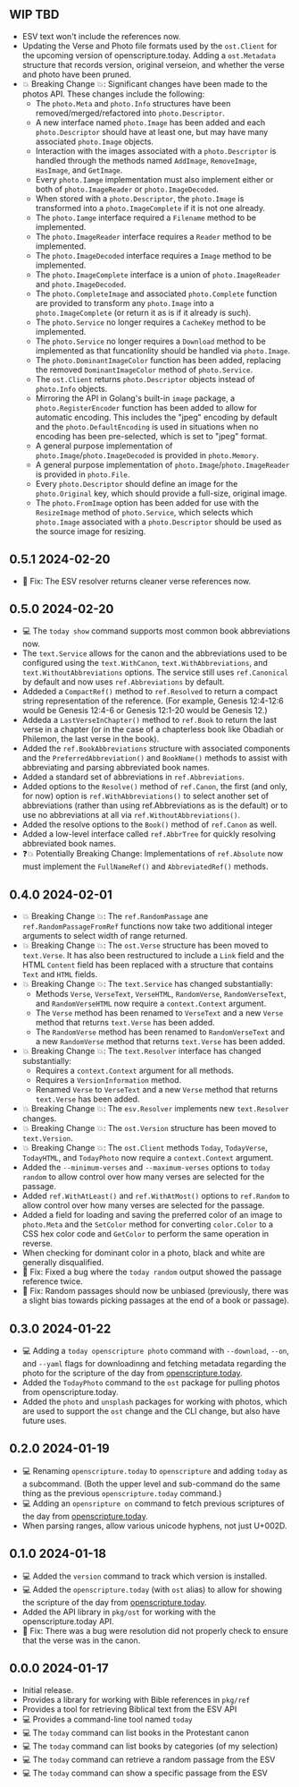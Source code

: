 ## WIP  TBD

 * ESV text won't include the references now.
 * Updating the Verse and Photo file formats used by the `ost.Client` for the upcoming version of openscripture.today. Adding a `ost.Metadata` structure that records version, original verseion, and whether the verse and photo have been pruned.
 * :boom: Breaking Change :boom:: Significant changes have been made to the photos API. These changes include the following:
   - The `photo.Meta` and `photo.Info` structures have been removed/merged/refactored into `photo.Descriptor`.
   - A new interface named `photo.Image` has been added and each `photo.Descriptor` should have at least one, but may have many associated `photo.Image` objects.
   - Interaction with the images associated with a `photo.Descriptor` is handled through the methods named `AddImage`, `RemoveImage`, `HasImage`, and `GetImage`.
   - Every `photo.Iamge` implementation must also implement either or both of `photo.ImageReader` or `photo.ImageDecoded`.
   - When stored with a `photo.Descriptor`, the `photo.Image` is transformed into a `photo.ImageComplete` if it is not one already.
   - The `photo.Iamge` interface required a `Filename` method to be implemented.
   - The `photo.ImageReader` interface requires a `Reader` method to be implemented.
   - The `photo.ImageDecoded` interface requires a `Image` method to be implemented.
   - The `photo.ImageComplete` interface is a union of `photo.ImageReader` and `photo.ImageDecoded`.
   - The `photo.CompleteImage` and associated `photo.Complete` function are provided to transform any `photo.Image` into a `photo.ImageComplete` (or return it as is if it already is such). 
   - The `photo.Service` no longer requires a `CacheKey` method to be implemented.
   - The `photo.Service` no longer requires a `Download` method to be implemented as that funcationlity should be handled via `photo.Image`.
   - The `photo.DominantImageColor` function has been added, replacing the removed `DominantImageColor` method of `photo.Service`.
   - The `ost.Client` returns `photo.Descriptor` objects instead of `photo.Info` objects.
   - Mirroring the API in Golang's built-in `image` package, a `photo.RegisterEncoder` function has been added to allow for automatic encoding. This includes the "jpeg" encoding by default and the `photo.DefaultEncoding` is used in situations when no encoding has been pre-selected, which is set to "jpeg" format.
   - A general purpose implementation of `photo.Image`/`photo.ImageDecoded` is provided in `photo.Memory`.
   - A general purpose implementation of `photo.Image`/`photo.ImageReader` is provided in `photo.File`.
   - Every `photo.Descriptor` should define an image for the `photo.Original` key, which should provide a full-size, original image.
   - The `photo.FromImage` option has been added for use with the `ResizeImage` method of `photo.Service`, which selects which `photo.Image` associated with a `photo.Descriptor` should be used as the source image for resizing.

## 0.5.1  2024-02-20

 * :hammer: Fix: The ESV resolver returns cleaner verse references now.

## 0.5.0  2024-02-20

 * :computer: The `today show` command supports most common book abbreviations now.
 * The `text.Service` allows for the canon and the abbreviations used to be configured using the `text.WithCanon`, `text.WithAbbreviations`, and `text.WithoutAbbreviations` options. The service still uses `ref.Canonical` by default and now uses `ref.Abbreviations` by default.
 * Addeded a `CompactRef()` method to `ref.Resolved` to return a compact string representation of the reference. (For example, Genesis 12:4-12:6 would be Genesis 12:4-6 or Genesis 12:1-20 would be Genesis 12.)
 * Addeda a `LastVerseInChapter()` method to `ref.Book` to return the last verse in a chapter (or in the case of a chapterless book like Obadiah or Philemon, the last verse in the book).
 * Added the `ref.BookAbbreviations` structure with associated components and the `PreferredAbbreviation()` and `BookName()` methods to assist with abbreviating and parsing abbreviated book names.
 * Added a standard set of abbreviations in `ref.Abbreviations`.
 * Added options to the `Resolve()` method of `ref.Canon`, the first (and only, for now) option is `ref.WithAbbreviations()` to select another set of abbreviations (rather than using ref.Abbreviations as is the default) or to use no abbreviations at all via `ref.WithoutAbbreviations()`.
 * Added the resolve options to the `Book()` method of `ref.Canon` as well.
 * Added a low-level interface called `ref.AbbrTree` for quickly resolving abbreviated book names.
 * :question::boom: Potentially Breaking Change: Implementations of `ref.Absolute` now must implement the `FullNameRef()` and `AbbreviatedRef()` methods.

## 0.4.0  2024-02-01

 * :boom: Breaking Change :boom:: The `ref.RandomPassage` ane `ref.RandomPassageFromRef` functions now take two additional integer arguments to select width of range returned.
 * :boom: Breaking Change :boom:: The `ost.Verse` structure has been moved to `text.Verse`. It has also been restructured to include a `Link` field and the HTML `Content` field has been replaced with a structure that contains `Text` and `HTML` fields.
 * :boom: Breaking Change :boom:: The `text.Service` has changed substantially: 
   - Methods `Verse`, `VerseText`, `VerseHTML`, `RandomVerse`, `RandomVerseText`, and `RandomVerseHTML` now require a `context.Context` argument.
   - The `Verse` method has been renamed to `VerseText` and a new `Verse` method that returns `text.Verse` has been added.
   - The `RandomVerse` method has been renamed to `RandomVerseText` and a new `RandomVerse` method that returns `text.Verse` has been added.
 * :boom: Breaking Change :boom:: The `text.Resolver` interface has changed substantially:
   - Requires a `context.Context` argument for all methods.
   - Requires a `VersionInformation` method.
   - Renamed `Verse` to `VerseText` and a new `Verse` method that returns `text.Verse` has been added.
 * :boom: Breaking Change :boom:: The `esv.Resolver` implements new `text.Resolver` changes.
 * :boom: Breaking Change :boom:: The `ost.Version` structure has been moved to `text.Version`.
 * :boom: Breaking Change :boom:: The `ost.Client` methods `Today`, `TodayVerse`, `TodayHTML`, and `TodayPhoto` now require a `context.Context` argument.
 * Added the `--minimum-verses` and `--maximum-verses` options to `today random` to allow control over how many verses are selected for the passage.
 * Added `ref.WithAtLeast()` and `ref.WithAtMost()` options to `ref.Random` to allow control over how many verses are selected for the passage.
 * Added a field for loading and saving the preferred color of an image to `photo.Meta` and the `SetColor` method for converting `color.Color` to a CSS hex color code and `GetColor` to perform the same operation in reverse.
 * When checking for dominant color in a photo, black and white are generally disqualified.
 * :hammer: Fix: Fixed a bug where the `today random` output showed the passage reference twice.
 * :hammer: Fix: Random passages should now be unbiased (previously, there was a slight bias towards picking passages at the end of a book or passage).

## 0.3.0  2024-01-22

 * :computer: Adding a `today openscripture photo` command with `--download`, `--on`, and `--yaml` flags for downloadinng and fetching metadata regarding the photo for the scripture of the day from [openscripture.today](https://openscripture.today).
 * Added the `TodayPhoto` command to the `ost` package for pulling photos from openscripture.today.
 * Added the `photo` and `unsplash` packages for working with photos, which are used to support the `ost` change and the CLI change, but also have future uses.

## 0.2.0  2024-01-19

 * :computer: Renaming `openscripture.today` to `openscripture` and adding `today` as a subcommand. (Both the upper level and sub-command do the same thing as the previous `openscripture.today` command.)
 * :computer: Adding an `opensripture on` command to fetch previous scriptures of the day from [openscripture.today](https://openscripture.today).
 * When parsing ranges, allow various unicode hyphens, not just U+002D.

## 0.1.0  2024-01-18

 * :computer: Added the `version` command to track which version is installed.
 * :computer: Added the `openscripture.today` (with `ost` alias) to allow for showing the scripture of the day from [openscripture.today](https://openscripture.today).
 * Added the API library in `pkg/ost` for working with the openscripture.today API.
 * :hammer: Fix: There was a bug were resolution did not properly check to ensure that the verse was in the canon.

## 0.0.0  2024-01-17

 * Initial release.
 * Provides a library for working with Bible references in `pkg/ref`
 * Provides a tool for retrieving Biblical text from the ESV API
 * :computer: Provides a command-line tool named `today`
 * :computer: The `today` command can list books in the Protestant canon
 * :computer: The `today` command can list books by categories (of my selection)
 * :computer: The `today` command can retrieve a random passage from the ESV
 * :computer: The `today` command can show a specific passage from the ESV
